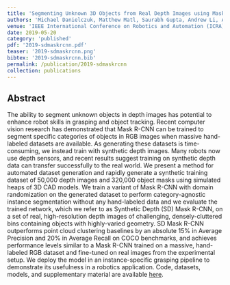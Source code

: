 ```yaml
---
title: 'Segmenting Unknown 3D Objects from Real Depth Images using Mask R-CNN Trained on Synthetic Data'
authors: 'Michael Danielczuk, Matthew Matl, Saurabh Gupta, Andrew Li, Andrew Lee, Jeffrey Mahler, Ken Goldberg'
venue: 'IEEE International Conference on Robotics and Automation (ICRA)'
date: 2019-05-20
category: 'published'
pdf: '2019-sdmaskrcnn.pdf'
teaser: '2019-sdmaskrcnn.png'
bibtex: '2019-sdmaskrcnn.bib'
permalink: /publication/2019-sdmaskrcnn
collection: publications
---
```


Abstract
-------
The ability to segment unknown objects in depth images has potential to enhance robot skills in grasping and object tracking. Recent computer vision research has demonstrated that Mask R-CNN can be trained to segment specific categories of objects in RGB images when massive hand-labeled datasets are available. As generating these datasets is time-consuming, we instead train with synthetic depth images. Many robots now use depth sensors, and recent results suggest training on synthetic depth data can transfer successfully to the real world. We present a method for automated dataset
generation and rapidly generate a synthetic training dataset of 50,000 depth images and 320,000 object masks using simulated heaps of 3D CAD models. We train a variant of Mask R-CNN with domain randomization on the generated dataset to perform category-agnostic instance segmentation without any hand-labeled data and we evaluate the trained network, which we refer to as Synthetic Depth (SD) Mask R-CNN, on a set of real, high-resolution depth images of challenging, densely-cluttered bins containing objects with highly-varied geometry. SD Mask R-CNN outperforms point cloud clustering baselines by an absolute 15% in Average Precision and 20% in Average Recall on COCO benchmarks, and achieves performance levels similar to
a Mask R-CNN trained on a massive, hand-labeled RGB dataset and fine-tuned on real images from the experimental setup. We deploy the model in an instance-specific grasping pipeline to demonstrate its usefulness in a robotics application. Code, datasets, models, and supplementary material are available [here](https://bit.ly/2letCuE).
